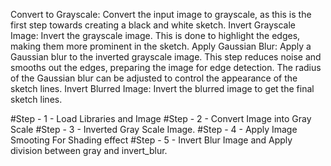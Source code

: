 Convert to Grayscale: Convert the input image to grayscale, as this is the first step towards creating a black and white sketch. 
Invert Grayscale Image: Invert the grayscale image. This is done to highlight the edges, making them more prominent in the sketch. 
Apply Gaussian Blur: Apply a Gaussian blur to the inverted grayscale image. This step reduces noise and smooths out the edges, preparing the image for edge detection. The radius of the Gaussian blur can be adjusted to control the appearance of the sketch lines. 
Invert Blurred Image: Invert the blurred image to get the final sketch lines. 

#Step - 1 - Load Libraries and Image
#Step - 2 - Convert Image into Gray Scale
#Step - 3 - Inverted Gray Scale Image.
#Step - 4 - Apply Image Smooting For Shading effect
#Step - 5 - Invert Blur Image and Apply division between gray and invert_blur.
